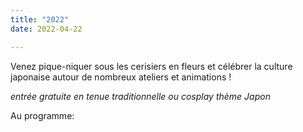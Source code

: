 ```yaml
---
title: "2022"
date: 2022-04-22

---
```

Venez pique-niquer sous les cerisiers en fleurs et célébrer la culture japonaise autour de nombreux ateliers et animations !

_entrée gratuite en tenue traditionnelle ou cosplay thème Japon_

Au programme: